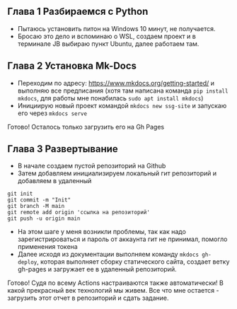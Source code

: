 **Глава 1 Разбираемся с Python**
---
- Пытаюсь установить питон на Windows 10 минут, не получается.
- Бросаю это дело и вспоминаю о WSL, создаем проект и в терминале JB выбираю пункт Ubuntu, далее работаем там.

**Глава 2 Установка Mk-Docs**
---
- Переходим по адресу: https://www.mkdocs.org/getting-started/ и выполняю все предписания (хотя там написана команда ```pip install mkdocs```, для работы мне понабилась ```sudo apt install mkdocs```)
- Инициирую новый проект командой ```mkdocs new ssg-site``` и запускаю его через ```mkdocs serve```

Готово! Осталось только загрузить его на Gh Pages

**Глава 3 Развертывание**
---
- В начале создаем пустой репозиторий на Github
- Затем добавляем инициализируем локальный гит репозиторий и добавляем в удаленный
```Git
git init
git commit -m "Init"
git branch -M main
git remote add origin 'ссылка на репозиторий'
git push -u origin main
```
- На этом шаге у меня возникли проблемы, так как надо зарегистрироваться и пароль от аккаунта гит не принимал, помогло применения токена
- Далее исходя из документации выполняем команду ```mkdocs gh-deploy```, которая выполняет сборку статического сайта, создает ветку gh-pages и загружает ее в удаленный репозиторий.

Готово!
Судя по всему Actions настраиваются также автоматически! В какой прекрасный век технологий мы живем. Все что мне остается - загрузить этот отчет в репозиторий и сдать задание.
